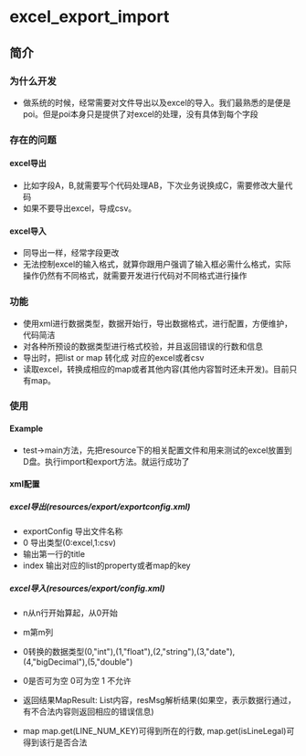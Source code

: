 # excel_export_import
## 简介
### 为什么开发
* 做系统的时候，经常需要对文件导出以及excel的导入。我们最熟悉的是便是poi。但是poi本身只是提供了对excel的处理，没有具体到每个字段

### 存在的问题
#### excel导出

* 比如字段A，B,就需要写个代码处理AB，下次业务说换成C，需要修改大量代码
* 如果不要导出excel，导成csv。

####  excel导入

* 同导出一样，经常字段更改
* 无法控制excel的输入格式，就算你跟用户强调了输入框必需什么格式，实际操作仍然有不同格式，就需要开发进行代码对不同格式进行操作

### 功能

* 使用xml进行数据类型，数据开始行，导出数据格式，进行配置，方便维护，代码简洁
* 对各种所预设的数据类型进行格式校验，并且返回错误的行数和信息
* 导出时，把list or map 转化成 对应的excel或者csv 
* 读取excel，转换成相应的map或者其他内容(其他内容暂时还未开发)。目前只有map。

### 使用

#### Example

* test->main方法，先把resource下的相关配置文件和用来测试的excel放置到D盘。执行import和export方法。就运行成功了

#### xml配置

##### excel导出(resources/export/exportconfig.xml)

* <fileName>exportConfig</fileName> 导出文件名称
* <exportType>0</exportType> 导出类型(0:excel,1:csv)
* <title>int</title> 输出第一行的title
* <alias>index</alias> 输出对应的list的property或者map的key

##### excel导入(resources/export/config.xml)

* <startRowNo>n</startRowNo>从n行开始算起，从0开始
* <number>m</number>第m列
* <cellType>0</cellType>转换的数据类型(0,"int"),(1,"float"),(2,"string"),(3,"date"),(4,"bigDecimal"),(5,"double")
* <nullble>0</nullble>是否可为空 0可为空 1 不允许

* 返回结果MapResult<Map>: List<Map>内容，resMsg解析结果(如果空，表示数据行通过，有不合法内容则返回相应的错误信息)
* map map.get(LINE_NUM_KEY)可得到所在的行数, map.get(isLineLegal)可得到该行是否合法